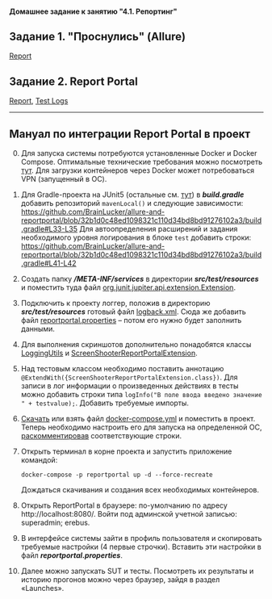 #### Домашнее задание к занятию "4.1. Репортинг"

## Задание 1. "Проснулись" (Allure)

[Report](https://i.imgur.com/X0Bd8t5.png)

## Задание 2. Report Portal

[Report](https://i.imgur.com/p58TcLM.png), [Test Logs](https://i.imgur.com/1XaGjPP.png)

***

## Мануал по интеграции Report Portal в проект
0. Для запуска системы потребуются установленные Docker и Docker Compose.
   Оптимальные технические требования можно посмотреть [тут](https://reportportal.io/docs/Optimal-Performance-Hardware).
   Для загрузки контейнеров через Docker может потребоваться VPN (запущенный в ОС).

1. Для Gradle-проекта на JUnit5 (остальные см. [тут](https://reportportal.io/installation)) в **_build.gradle_**
   добавить репозиторий `mavenLocal()` и следующие зависимости:
   https://github.com/BrainLucker/allure-and-reportportal/blob/32b1d0c48ed1098321c110d34bd8bd91276102a3/build.gradle#L33-L35
   Для автоопределения расширений и задания необходимого уровня логирования в блоке `test` добавить строки:
   https://github.com/BrainLucker/allure-and-reportportal/blob/32b1d0c48ed1098321c110d34bd8bd91276102a3/build.gradle#L41-L42
2. Создать папку **_/META-INF/services_** в директории **_src/test/resources_** и поместить туда файл 
   [org.junit.jupiter.api.extension.Extension](https://github.com/BrainLucker/allure-and-reportportal/blob/32b1d0c48ed1098321c110d34bd8bd91276102a3/src/test/resources/META-INF/services/org.junit.jupiter.api.extension.Extension).
3. Подключить к проекту логгер, положив в директорию **_src/test/resources_** готовый файл 
   [logback.xml](https://github.com/BrainLucker/allure-and-reportportal/blob/32b1d0c48ed1098321c110d34bd8bd91276102a3/src/test/resources/logback.xml). 
   Сюда же добавить файл
   [reportportal.properties](https://github.com/BrainLucker/allure-and-reportportal/blob/32b1d0c48ed1098321c110d34bd8bd91276102a3/src/test/resources/reportportal.properties)
   – потом его нужно будет заполнить данными.
4. Для выполнения скриншотов дополнительно понадобятся классы
   [LoggingUtils](https://github.com/BrainLucker/allure-and-reportportal/blob/32b1d0c48ed1098321c110d34bd8bd91276102a3/src/test/java/ru/netology/delivery/util/LoggingUtils.java)
   и [ScreenShooterReportPortalExtension](https://github.com/BrainLucker/allure-and-reportportal/blob/32b1d0c48ed1098321c110d34bd8bd91276102a3/src/test/java/ru/netology/delivery/util/ScreenShooterReportPortalExtension.java).
5. Над тестовым классом необходимо поставить аннотацию `@ExtendWith({ScreenShooterReportPortalExtension.class})`.
   Для записи в лог информации о произведенных действиях в тесты можно добавить строки типа `logInfo("В поле ввода введено значение " + testvalue);`.
   Добавить требуемые импорты.
6. [Скачать](https://raw.githubusercontent.com/reportportal/reportportal/master/docker-compose.yml) или взять файл 
   [docker-compose.yml](https://github.com/BrainLucker/allure-and-reportportal/blob/32b1d0c48ed1098321c110d34bd8bd91276102a3/docker-compose.yml) и поместить в проект.
   Теперь необходимо настроить его для запуска на определенной ОС, [раскомментировав](https://reportportal.io/docs/Deploy-ReportPortal-with)
   соответствующие строки.
7. Открыть терминал в корне проекта и запустить приложение командой:

   `docker-compose -p reportportal up -d --force-recreate`

   Дождаться скачивания и создания всех необходимых контейнеров.
8. Открыть ReportPortal в браузере: по-умолчанию по адресу http://localhost:8080/. Войти под админской учетной записью: superadmin; erebus.
9. В интерфейсе системы зайти в профиль пользователя и скопировать требуемые настройки (4 первые строчки). Вставить эти настройки в файл **_reportportal.properties_**.
10. Далее можно запускать SUT и тесты. Посмотреть их результаты и историю прогонов можно через браузер, зайдя в раздел «Launches».